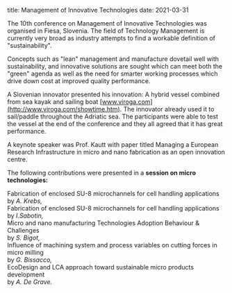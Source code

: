 title: Management of Innovative Technologies
date: 2021-03-31

The 10th conference on Management of Innovative Technologies was organised in Fiesa, Slovenia.  The field of Technology Management is currently very broad as industry attempts to find a workable definition of "sustainability".
<!--break-->
Concepts such as "lean" management and manufacture dovetail well with sustainability, and innovative solutions are sought which can meet both the "green" agenda as well as the need for smarter working processes which drive down cost at improved quality performance.  

A Slovenian innovator presented his innovation: A hybrid vessel combined from sea kayak and sailing boat [www.viroga.com](http://www.viroga.com/showtime.htm). 
The innovator already used it to sail/paddle throughout the Adriatic sea. The participants were able to test the vessel at the end of the conference and they all agreed that it has great performance.

A keynote speaker was Prof. Kautt with paper titled Managing a European Research Infrastructure in micro and nano fabrication as an open innovation centre.  

The following contributions were presented in a 
**session on micro technologies:**  


Fabrication of enclosed SU-8 microchannels for cell handling applications  
by *A. Krebs,*  
Fabrication of enclosed SU-8 microchannels for cell handling applications  
by *I.Sabotin,*  
Micro and nano manufacturing Technologies Adoption Behaviour & Challenges  
by *S. Bigot,*  
Influence of machining system and process variables on cutting forces in micro milling  
by *G. Bissacco,*  
EcoDesign and LCA approach toward sustainable micro products development  
by *A. De Grave.*